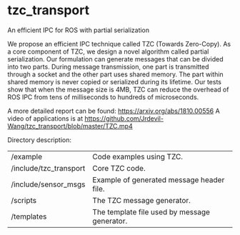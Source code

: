 # tzc_transport
An efficient IPC for ROS with partial serialization

We propose an efficient IPC technique called TZC (Towards Zero-Copy). As a core component of TZC, we design a novel algorithm called partial serialization. Our formulation can generate messages that can be divided into two parts. During message transmission, one part is transmitted through a socket and the other part uses shared memory. The part within shared memory is never copied or serialized during its lifetime. Our tests show that when the message size is 4MB, TZC can reduce the overhead of ROS IPC from tens of milliseconds to hundreds of microseconds.

A more detailed report can be found: https://arxiv.org/abs/1810.00556
A video of applications is at https://github.com/Jrdevil-Wang/tzc_transport/blob/master/TZC.mp4

Directory description:
<table>
  <tr> <td>/example</td> <td>Code examples using TZC.</td> </tr>
  <tr> <td>/include/tzc_transport</td> <td>Core TZC code.</td> </tr>
  <tr> <td>/include/sensor_msgs</td> <td>Example of generated message header file.</td> </tr>
  <tr> <td>/scripts</td> <td>The TZC message generator.</td> </tr>
  <tr> <td>/templates</td> <td>The template file used by message generator.</td> </tr>
</table>
